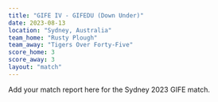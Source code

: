 ```yaml
---
title: "GIFE IV - GIFEDU (Down Under)"
date: 2023-08-13
location: "Sydney, Australia"
team_home: "Rusty Plough"
team_away: "Tigers Over Forty-Five"
score_home: 3
score_away: 3
layout: "match"
---
```


Add your match report here for the Sydney 2023 GIFE match.
